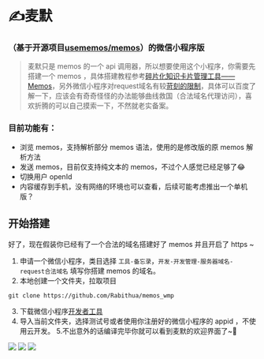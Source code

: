 # ✍麦默
### （基于开源项目[usememos/memos](https://github.com/usememos/memos)）的微信小程序版

> 麦默只是 memos 的一个 api 调用器，所以想要使用这个小程序，你需要先搭建一个 memos ，具体搭建教程参考[碎片化知识卡片管理工具——Memos](https://blog.laoda.de/archives/docker-install-memos)，另外微信小程序对request域名有较[苛刻的限制](https://developers.weixin.qq.com/miniprogram/dev/framework/ability/network.html)，具体可以百度了解一下，应该会有奇奇怪怪的办法能够曲线救国（合法域名代理访问），喜欢折腾的可以自己摸索一下，不然就老实备案。

### 目前功能有：

- 浏览 memos，支持解析部分 memos 语法，使用的是修改版的原 memos 解析方法
- 发送 memos，目前仅支持纯文本的 memos，不过个人感觉已经足够了😂
- 切换用户 openId
- 内容缓存到手机，没有网络的环境也可以查看，后续可能考虑推出一个单机版？

## 开始搭建

好了，现在假装你已经有了一个合法的域名搭建好了 memos 并且开启了 https ~

1. 申请一个微信小程序，类目选择 `工具-备忘录`，`开发-开发管理-服务器域名-request合法域名` 填写你搭建 memos 的域名。
2. 本地创建一个文件夹，拉取项目
```
git clone https://github.com/Rabithua/memos_wmp
```
3. 下载微信小程序[开发者工具](https://developers.weixin.qq.com/miniprogram/dev/devtools/download.html)
4. 导入当前文件夹，选择测试号或者使用你注册好的微信小程序的 appid ，不使用云开发。
5.不出意外的话编译完毕你就可以看到麦默的欢迎界面了~🎉

![](https://talk.wowow.club/assets/files/2022-09-01/1662010269-701004-20220901133037.jpg)
![](https://talk.wowow.club/assets/files/2022-09-01/1662010269-361690-20220901133028.jpg)
![](https://talk.wowow.club/assets/files/2022-09-01/1662010269-534960-20220901133033.jpg)
